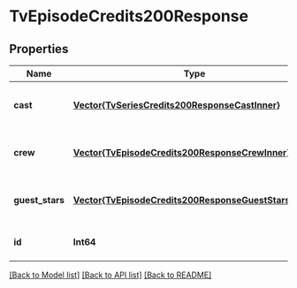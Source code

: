 # TvEpisodeCredits200Response


## Properties
Name | Type | Description | Notes
------------ | ------------- | ------------- | -------------
**cast** | [**Vector{TvSeriesCredits200ResponseCastInner}**](TvSeriesCredits200ResponseCastInner.md) |  | [optional] [default to nothing]
**crew** | [**Vector{TvEpisodeCredits200ResponseCrewInner}**](TvEpisodeCredits200ResponseCrewInner.md) |  | [optional] [default to nothing]
**guest_stars** | [**Vector{TvEpisodeCredits200ResponseGuestStarsInner}**](TvEpisodeCredits200ResponseGuestStarsInner.md) |  | [optional] [default to nothing]
**id** | **Int64** |  | [optional] [default to 0]


[[Back to Model list]](../README.md#models) [[Back to API list]](../README.md#api-endpoints) [[Back to README]](../README.md)


